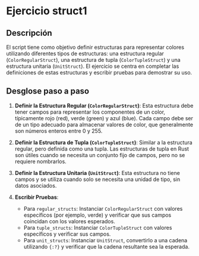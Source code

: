 # Ejercicio struct1

## Descripción

El script tiene como objetivo definir estructuras para representar
colores utilizando diferentes tipos de estructuras: una estructura regular (`ColorRegularStruct`),
una estructura de tupla (`ColorTupleStruct`) y una estructura unitaria (`UnitStruct`).
El ejercicio se centra en completar las definiciones de estas estructuras y escribir
pruebas para demostrar su uso.

## Desglose paso a paso

1. **Definir la Estructura Regular (`ColorRegularStruct`)**: Esta estructura debe
tener campos para representar los componentes de un color, típicamente rojo (red),
verde (green) y azul (blue). Cada campo debe ser de un tipo adecuado para almacenar
valores de color, que generalmente son números enteros entre 0 y 255.

2. **Definir la Estructura de Tupla (`ColorTupleStruct`)**: Similar a la estructura
regular, pero definida como una tupla. Las estructuras de tupla en Rust son útiles
cuando se necesita un conjunto fijo de campos, pero no se requiere nombrarlos.

3. **Definir la Estructura Unitaria (`UnitStruct`)**: Esta estructura no tiene campos
y se utiliza cuando solo se necesita una unidad de tipo, sin datos asociados.

4. **Escribir Pruebas**:
   - Para `regular_structs`: Instanciar `ColorRegularStruct` con valores específicos
(por ejemplo, verde) y verificar que sus campos coincidan con los valores esperados.
   - Para `tuple_structs`: Instanciar `ColorTupleStruct` con valores específicos
y verificar sus campos.
   - Para `unit_structs`: Instanciar `UnitStruct`, convertirlo a una cadena utilizando
`{:?}` y verificar que la cadena resultante sea la esperada.
